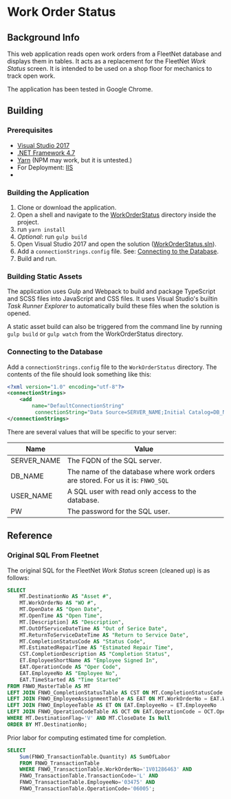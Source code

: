 # Work Order Status

## Background Info
This web application reads open work orders from a FleetNet database
and displays them in tables.
It acts as a replacement for the FleetNet *Work Status* screen.
It is intended to be used on a shop floor for mechanics to track open work.

The application has been tested in Google Chrome.

## Building
### Prerequisites
* [Visual Studio 2017](https://www.visualstudio.com/downloads/)
* [.NET Framework 4.7](https://www.microsoft.com/net/download/dotnet-framework-runtime/net47)
* [Yarn](https://yarnpkg.com/en/) (NPM may work, but it is untested.)
* For Deployment: [IIS](https://www.iis.net/)
* 
### Building the Application
1. Clone or download the application.
2. Open a shell and navigate to the [WorkOrderStatus](./WorkOrderStatus/) directory inside the project.
3. run `yarn install`
4. *Optional*: run `gulp build`
5. Open Visual Studio 2017 and open the solution ([WorkOrderStatus.sln](./WorkOrderStatus.sln)).
6. Add a `connectionStrings.config` file. See: [Connecting to the Database](#connecting-to-the-database).
7. Build and run.

### Building Static Assets
The application uses Gulp and Webpack to build and package
TypeScript and SCSS files into JavaScript and CSS files.
It uses Visual Studio's builtin *Task Runner Explorer*
to automatically build these files when the solution is opened.

A static asset build can also be triggered from the command line by running
`gulp build` or `gulp watch` from the WorkOrderStatus directory.

### Connecting to the Database

Add a `connectionStrings.config` file to the `WorkOrderStatus` directory.
The contents of the file should look something like this:

```xml
<?xml version="1.0" encoding="utf-8"?>
<connectionStrings>
	<add
		name="DefaultConnectionString"
		 connectionString="Data Source=SERVER_NAME;Initial Catalog=DB_NAME;Integrated Security=False;Persist Security Info=True;User ID=USER_NAME;Password=PW;MultipleActiveResultSets=True" providerName="System.Data.SqlClient" />
</connectionStrings>
```

There are several values that will be specific to your server:

| Name        | Value                                                                           |
|-------------|---------------------------------------------------------------------------------|
| SERVER_NAME | The FQDN of the SQL server.                                                     |
| DB_NAME     | The name of the database where work orders are stored. For us it is: `FNWO_SQL` |
| USER_NAME   | A SQL user with read only access to the database.                               |
| PW          | The password for the SQL user.                                                  |

## Reference
### Original SQL From Fleetnet
The original SQL for the FleetNet *Work Status* screen (cleaned up)
is as follows:

```SQL
SELECT
	MT.DestinationNo AS "Asset #",
	MT.WorkOrderNo AS "WO #",
	MT.OpenDate AS "Open Date",
	MT.OpenTime AS "Open Time",
	MT.[Description] AS "Description",
	MT.OutOfServiceDateTime AS "Out of Serice Date",
	MT.ReturnToServiceDateTime AS "Return to Service Date",
	MT.CompletionStatusCode AS "Status Code",
	MT.EstimatedRepairTime AS "Estimated Repair Time",
	CST.CompletionDescription AS "Completion Status",
	ET.EmployeeShortName AS "Employee Signed In",
	EAT.OperationCode AS "Oper Code",
	EAT.EmployeeNo AS "Employee No",
	EAT.TimeStarted AS "Time Started"
FROM FNWO_MasterTable AS MT
LEFT JOIN FNWO_CompletionStatusTable AS CST ON MT.CompletionStatusCode = CST.CompletionStatusCode
LEFT JOIN FNWO_EmployeeAssignmentTable AS EAT ON MT.WorkOrderNo = EAT.WorkOrderNo
LEFT JOIN FNWO_EmployeeTable AS ET ON EAT.EmployeeNo = ET.EmployeeNo
LEFT JOIN FNWO_OperationCodeTable AS OCT ON EAT.OperationCode = OCT.OperationCode
WHERE MT.DestinationFlag='V' AND MT.CloseDate Is Null
ORDER BY MT.DestinationNo;
```

Prior labor for computing estimated time for completion.
```SQL
SELECT
	Sum(FNWO_TransactionTable.Quantity) AS SumOfLabor
	FROM FNWO_TransactionTable
	WHERE FNWO_TransactionTable.WorkOrderNo='1V01286463' AND
	FNWO_TransactionTable.TransactionCode='L' AND
	FNWO_TransactionTable.EmployeeNo='03475' AND
	FNWO_TransactionTable.OperationCode='06005';
```
